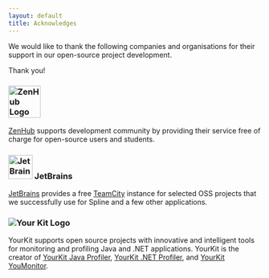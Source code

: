 ```yaml
---
layout: default
title: Acknowledges
---
```


We would like to thank the following companies and organisations 
for their support in our open-source project development.

Thank you!

 
### <img src="https://dxssrr2j0sq4w.cloudfront.net/3.2.0/img/style-guide/zenhub-black.png" height="64" alt="ZenHub Logo">
[ZenHub](https://www.zenhub.com/blog/open-source/) supports development community by providing their service free of charge 
for open-source users and students.

### <img src="https://resources.jetbrains.com/storage/products/teamcity/img/meta/teamcity_logo_300x300.png" height="48" alt="JetBrains TeamCity Logo"> JetBrains
[JetBrains](https://www.jetbrains.com/) provides a free [TeamCity](https://teamcity.jetbrains.com/) instance for selected OSS projects
that we successfully use for Spline and a few other applications. 

### <img src="https://www.yourkit.com/images/yklogo.png" alt="Your Kit Logo">
YourKit supports open source projects with innovative and intelligent tools
for monitoring and profiling Java and .NET applications.
YourKit is the creator of [YourKit Java Profiler](https://www.yourkit.com/java/profiler/),
<a href="https://www.yourkit.com/.net/profiler/">YourKit .NET Profiler</a>,
and <a href="https://www.yourkit.com/youmonitor/">YourKit YouMonitor</a>.
